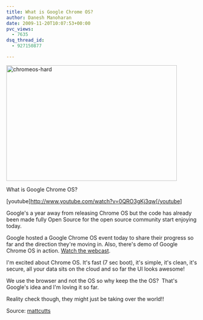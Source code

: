 ```yaml
---
title: What is Google Chrome OS?
author: Danesh Manoharan
date: 2009-11-20T10:07:53+00:00
pvc_views:
  - 7635
dsq_thread_id:
  - 927150877

---
```

[<img loading="lazy" class="alignnone size-medium wp-image-1874" title="chromeos-hard" src="/wp-content/uploads/2009/11/chromeos-hard-450x304.jpg" alt="chromeos-hard" width="450" height="304" srcset="/wp-content/uploads/2009/11/chromeos-hard-450x304.jpg 450w, /wp-content/uploads/2009/11/chromeos-hard.jpg 543w" sizes="(max-width: 450px) 100vw, 450px" />][1]

<!--more-->What is Google Chrome OS?

[youtube]http://www.youtube.com/watch?v=0QRO3gKj3qw[/youtube]

Google's a year away from releasing Chrome OS but the code has already been made fully Open Source for the open source community start enjoying today.

Google hosted a Google Chrome OS event today to share their progress so far and the direction they're moving in. Also, there's demo of Google Chrome OS in action. [Watch the webcast][2].

I'm excited about Chrome OS. It's fast (7 sec boot), it's simple, it's clean, it's secure, all your data sits on the cloud and so far the UI looks awesome!

We use the browser and not the OS so why keep the the OS?  That's Google's idea and I'm loving it so far.

Reality check though, they might just be taking over the world!!

Source: [mattcutts][3]

 [1]: /wp-content/uploads/2009/11/chromeos-hard.jpg
 [2]: http://www.google.com/intl/en/press/annc/20091119_chrome_os_webcast.html
 [3]: http://www.mattcutts.com/blog/google-chrome-os/